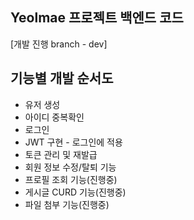 ﻿## Yeolmae 프로젝트 백엔드 코드
[개발 진행 branch - dev]

## 기능별 개발 순서도
- 유저 생성
- 아이디 중복확인
- 로그인
- JWT 구현 - 로그인에 적용
- 토큰 관리 및 재발급
- 회원 정보 수정/탈퇴 기능
- 프로필 조회 기능(진행중)
- 게시글 CURD 기능(진행중)
- 파일 첨부 기능(진행중)
